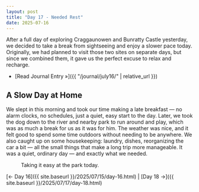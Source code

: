 ```yaml
---
layout: post
title: "Day 17 - Needed Rest"
date: 2025-07-16
---
```


After a full day of exploring Craggaunowen and Bunratty Castle yesterday, we decided to take a break from sightseeing and enjoy a slower pace today. Originally, we had planned to visit those two sites on separate days, but since we combined them, it gave us the perfect excuse to relax and recharge.

- [Read Journal Entry »]({{ "/journal/july16/" | relative_url }})

## A Slow Day at Home  
We slept in this morning and took our time making a late breakfast — no alarm clocks, no schedules, just a quiet, easy start to the day. Later, we took the dog down to the river and nearby park to run around and play, which was as much a break for us as it was for him. The weather was nice, and it felt good to spend some time outdoors without needing to be anywhere. We also caught up on some housekeeping: laundry, dishes, reorganizing the car a bit — all the small things that make a long trip more manageable. It was a quiet, ordinary day — and exactly what we needed.

<figure>
  <img src="{{ site.baseurl }}/photos/day17/Image01.png" alt="">
  <figcaption>Taking it easy at the park today.</figcaption>
</figure>

[← Day 16]({{ site.baseurl }}/2025/07/15/day-16.html) | [Day 18 →]({{ site.baseurl }}/2025/07/17/day-18.html)